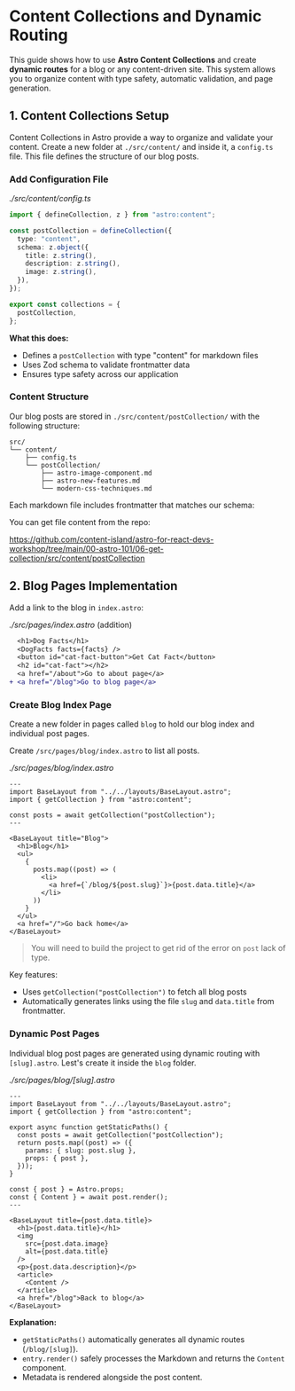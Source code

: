 # Content Collections and Dynamic Routing

This guide shows how to use **Astro Content Collections** and create **dynamic routes** for a blog or any content-driven site.
This system allows you to organize content with type safety, automatic validation, and page generation.

## 1. Content Collections Setup

Content Collections in Astro provide a way to organize and validate your content.
Create a new folder at `./src/content/` and inside it, a `config.ts` file. This file defines the structure of our blog posts.

### Add Configuration File

_./src/content/config.ts_

```typescript
import { defineCollection, z } from "astro:content";

const postCollection = defineCollection({
  type: "content",
  schema: z.object({
    title: z.string(),
    description: z.string(),
    image: z.string(),
  }),
});

export const collections = {
  postCollection,
};
```

**What this does:**

- Defines a `postCollection` with type "content" for markdown files
- Uses Zod schema to validate frontmatter data
- Ensures type safety across our application

### Content Structure

Our blog posts are stored in `./src/content/postCollection/` with the following structure:

```
src/
└── content/
    ├── config.ts
    └── postCollection/
        ├── astro-image-component.md
        ├── astro-new-features.md
        └── modern-css-techniques.md
```

Each markdown file includes frontmatter that matches our schema:

You can get file content from the repo: 

https://github.com/content-island/astro-for-react-devs-workshop/tree/main/00-astro-101/06-get-collection/src/content/postCollection


## 2. Blog Pages Implementation

Add a link to the blog in `index.astro`:

_./src/pages/index.astro_ (addition)

```diff
  <h1>Dog Facts</h1>
  <DogFacts facts={facts} />
  <button id="cat-fact-button">Get Cat Fact</button>
  <h2 id="cat-fact"></h2>
  <a href="/about">Go to about page</a>
+ <a href="/blog">Go to blog page</a>
```

### Create Blog Index Page

Create a new folder in pages called `blog` to hold our blog index and individual post pages.

Create `/src/pages/blog/index.astro` to list all posts.

_./src/pages/blog/index.astro_

```astro
---
import BaseLayout from "../../layouts/BaseLayout.astro";
import { getCollection } from "astro:content";

const posts = await getCollection("postCollection");
---

<BaseLayout title="Blog">
  <h1>Blog</h1>
  <ul>
    {
      posts.map((post) => (
        <li>
          <a href={`/blog/${post.slug}`}>{post.data.title}</a>
        </li>
      ))
    }
  </ul>
  <a href="/">Go back home</a>
</BaseLayout>
```

> You will need to build the project to get rid of the error on `post` lack of type.

Key features:

- Uses `getCollection("postCollection")` to fetch all blog posts
- Automatically generates links using the file `slug` and `data.title` from frontmatter.

### Dynamic Post Pages

Individual blog post pages are generated using dynamic routing with `[slug].astro`. Lest's create it inside the `blog` folder.

_./src/pages/blog/[slug].astro_

```astro
---
import BaseLayout from "../../layouts/BaseLayout.astro";
import { getCollection } from "astro:content";

export async function getStaticPaths() {
  const posts = await getCollection("postCollection");
  return posts.map((post) => ({
    params: { slug: post.slug },
    props: { post },
  }));
}

const { post } = Astro.props;
const { Content } = await post.render();
---

<BaseLayout title={post.data.title}>
  <h1>{post.data.title}</h1>
  <img
    src={post.data.image}
    alt={post.data.title}
  />
  <p>{post.data.description}</p>
  <article>
    <Content />
  </article>
  <a href="/blog">Back to blog</a>
</BaseLayout>
```

**Explanation:**

- `getStaticPaths()` automatically generates all dynamic routes (`/blog/[slug]`).
- `entry.render()` safely processes the Markdown and returns the `Content` component.
- Metadata is rendered alongside the post content.
